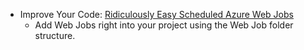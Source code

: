 <html><body><ul>
<li>Improve Your Code: <a href="/2015/12/ridiculously-easy-scheduled-azure">Ridiculously Easy Scheduled Azure Web Jobs</a>
<ul>
<li>Add Web Jobs right into your project using the Web Job folder structure.</li>
</ul>
</li>
</ul>
</body></html>